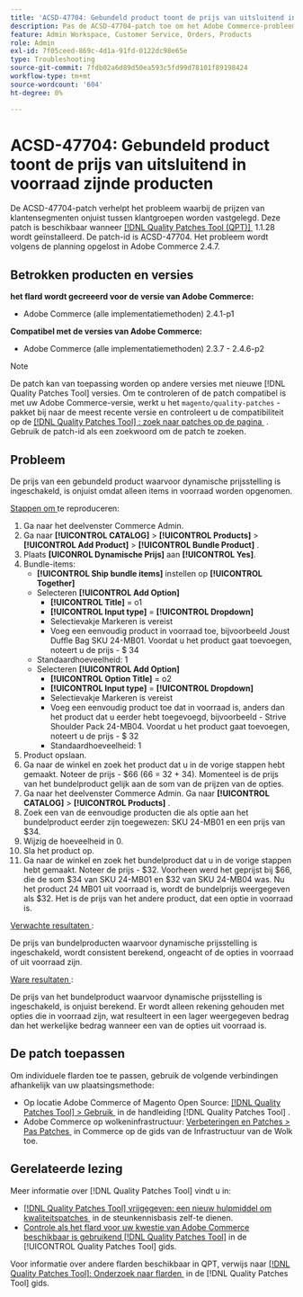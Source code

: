 ```yaml
---
title: 'ACSD-47704: Gebundeld product toont de prijs van uitsluitend in voorraad zijnde producten'
description: Pas de ACSD-47704-patch toe om het Adobe Commerce-probleem op te lossen, waarbij een gebundeld product alleen de prijs van in-stock producten weergeeft.
feature: Admin Workspace, Customer Service, Orders, Products
role: Admin
exl-id: 7f05ceed-869c-4d1a-91fd-0122dc98e65e
type: Troubleshooting
source-git-commit: 7fdb02a6d89d50ea593c5fd99d78101f89198424
workflow-type: tm+mt
source-wordcount: '604'
ht-degree: 0%

---
```


# ACSD-47704: Gebundeld product toont de prijs van uitsluitend in voorraad zijnde producten

De ACSD-47704-patch verhelpt het probleem waarbij de prijzen van klantensegmenten onjuist tussen klantgroepen worden vastgelegd. Deze patch is beschikbaar wanneer [[!DNL Quality Patches Tool (QPT)] &#x200B;](https://experienceleague.adobe.com/nl/docs/commerce-operations/tools/quality-patches-tool/quality-patches-tool-to-self-serve-quality-patches) 1.1.28 wordt geïnstalleerd. De patch-id is ACSD-47704. Het probleem wordt volgens de planning opgelost in Adobe Commerce 2.4.7.

## Betrokken producten en versies

**het flard wordt gecreeerd voor de versie van Adobe Commerce:**

* Adobe Commerce (alle implementatiemethoden) 2.4.1-p1

**Compatibel met de versies van Adobe Commerce:**

* Adobe Commerce (alle implementatiemethoden) 2.3.7 - 2.4.6-p2

>[!NOTE]
>
>De patch kan van toepassing worden op andere versies met nieuwe [!DNL Quality Patches Tool] versies. Om te controleren of de patch compatibel is met uw Adobe Commerce-versie, werkt u het `magento/quality-patches` -pakket bij naar de meest recente versie en controleert u de compatibiliteit op de [[!DNL Quality Patches Tool] : zoek naar patches op de pagina &#x200B;](https://experienceleague.adobe.com/tools/commerce-quality-patches/index.html?lang=nl-NL) . Gebruik de patch-id als een zoekwoord om de patch te zoeken.

## Probleem

De prijs van een gebundeld product waarvoor dynamische prijsstelling is ingeschakeld, is onjuist omdat alleen items in voorraad worden opgenomen.

<u> Stappen om </u> te reproduceren:

1. Ga naar het deelvenster Commerce Admin.
1. Ga naar **[!UICONTROL CATALOG]** > **[!UICONTROL Products]** > **[!UICONTROL Add Product]** > **[!UICONTROL Bundle Product]** .
1. Plaats **[UICONROL Dynamische Prijs]** aan **[!UICONTROL Yes]**.
1. Bundle-items:
   * **[!UICONTROL Ship bundle items]** instellen op **[!UICONTROL Together]**
   * Selecteren **[!UICONTROL Add Option]**
      * **[!UICONTROL Title]** = o1
      * **[!UICONTROL Input type]** = **[!UICONTROL Dropdown]**
      * Selectievakje Markeren is vereist
      * Voeg een eenvoudig product in voorraad toe, bijvoorbeeld Joust Duffle Bag SKU 24-MB01. Voordat u het product gaat toevoegen, noteert u de prijs - $ 34
   * Standaardhoeveelheid: 1
   * Selecteren **[!UICONTROL Add Option]**
      * **[!UICONTROL Option Title]** = o2
      * **[!UICONTROL Input type]** = **[!UICONTROL Dropdown]**
      * Selectievakje Markeren is vereist
      * Voeg een eenvoudig product toe dat in voorraad is, anders dan het product dat u eerder hebt toegevoegd, bijvoorbeeld - Strive Shoulder Pack 24-MB04. Voordat u het product gaat toevoegen, noteert u de prijs - $ 32
      * Standaardhoeveelheid: 1
1. Product opslaan.
1. Ga naar de winkel en zoek het product dat u in de vorige stappen hebt gemaakt. Noteer de prijs - $66
(66 = 32 + 34).
Momenteel is de prijs van het bundelproduct gelijk aan de som van de prijzen van de opties.
1. Ga naar het deelvenster Commerce Admin. Ga naar **[!UICONTROL CATALOG]** > **[!UICONTROL Products]** .
1. Zoek een van de eenvoudige producten die als optie aan het bundelproduct eerder zijn toegewezen:
SKU 24-MB01 en een prijs van $34.
1. Wijzig de hoeveelheid in 0.
1. Sla het product op.
1. Ga naar de winkel en zoek het bundelproduct dat u in de vorige stappen hebt gemaakt. Noteer de prijs - $32. Voorheen werd het geprijst bij $66, die de som $34 van SKU 24-MB01 en $32 van SKU 24-MB04 was. Nu het product 24 MB01 uit voorraad is, wordt de bundelprijs weergegeven als $32. Het is de prijs van het andere product, dat een optie in voorraad is.

<u> Verwachte resultaten </u>:

De prijs van bundelproducten waarvoor dynamische prijsstelling is ingeschakeld, wordt consistent berekend, ongeacht of de opties in voorraad of uit voorraad zijn.

<u> Ware resultaten </u>:

De prijs van het bundelproduct waarvoor dynamische prijsstelling is ingeschakeld, is onjuist berekend. Er wordt alleen rekening gehouden met opties die in voorraad zijn, wat resulteert in een lager weergegeven bedrag dan het werkelijke bedrag wanneer een van de opties uit voorraad is.

## De patch toepassen

Om individuele flarden toe te passen, gebruik de volgende verbindingen afhankelijk van uw plaatsingsmethode:

* Op locatie Adobe Commerce of Magento Open Source: [[!DNL Quality Patches Tool] > Gebruik &#x200B;](/help/tools/quality-patches-tool/usage.md) in de handleiding [!DNL Quality Patches Tool] .
* Adobe Commerce op wolkeninfrastructuur: [&#x200B; Verbeteringen en Patches > Pas Patches &#x200B;](https://experienceleague.adobe.com/docs/commerce-cloud-service/user-guide/develop/upgrade/apply-patches.html?lang=nl-NL) in Commerce op de gids van de Infrastructuur van de Wolk toe.

## Gerelateerde lezing

Meer informatie over [!DNL Quality Patches Tool] vindt u in:

* [[!DNL Quality Patches Tool]  vrijgegeven: een nieuw hulpmiddel om kwaliteitspatches &#x200B;](https://experienceleague.adobe.com/nl/docs/commerce-operations/tools/quality-patches-tool/quality-patches-tool-to-self-serve-quality-patches) in de steunkennisbasis zelf-te dienen.
* [&#x200B; Controle als het flard voor uw kwestie van Adobe Commerce beschikbaar is gebruikend  [!DNL Quality Patches Tool]](/help/tools/quality-patches-tool/patches-available-in-qpt/check-patch-for-magento-issue-with-magento-quality-patches.md) in de [!UICONTROL Quality Patches Tool] gids.


Voor informatie over andere flarden beschikbaar in QPT, verwijs naar [[!DNL Quality Patches Tool]: Onderzoek naar flarden &#x200B;](https://experienceleague.adobe.com/tools/commerce-quality-patches/index.html?lang=nl-NL) in de [!DNL Quality Patches Tool] gids.
